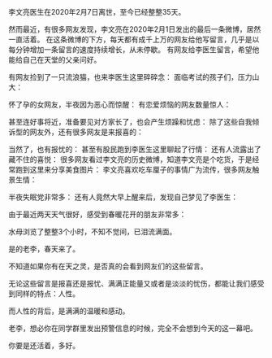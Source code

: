李文亮医生在2020年2月7日离世，至今已经整整35天。

然而最近，有很多网友发现，李文亮在2020年2月1日发出的最后一条微博，居然一直活着。 在这条微博的下方，每天都有成千上万的网友给他写留言，几乎是以每分钟增加一条留言的速度持续增长，从未停歇。 有网友给李医生留言，希望他能给自己在天堂的父亲问好。

有网友捡到了一只流浪猫，也来李医生这里碎碎念： 面临考试的孩子们，压力山大：  

怀了孕的女网友，半夜因为恶心而惊醒： 有恋爱烦恼的网友数量惊人： 

甚至连好事将近，准备要见对方家长了，也会产生烦躁和忧虑： 除了这些自我倾诉型的网友外，还有很多网友是来报喜的： 

当然了，也有报忧的： 甚至有股民跑到李医生这里聊起了行情： 还有人流露出了藏不住的喜悦： 很多网友看过李文亮的历史微博，知道李文亮是个吃货，于是经常跑到这里来分享美食图片：  李文亮喜欢吃车厘子的事情广为流传，很多网友触景生情：

 

半夜失眠党非常多： 还有人竟然大早上醒来后，发现自己梦见了李医生： 

由于最近两天天气很好，感受到春暖花开的朋友非常多：  

水母浏览了整整3个小时，不知不觉间，已泪流满面。

是的老李，春天来了。

不知道如果你有在天之灵，是否真的会看到网友们的这些留言。

无论这些留言是报喜还是报忧、满满正能量又或者是淡淡的忧伤，都能让我们感受到同样的特点：人性。

而人性的背后，是满满的温暖和感动。

老李，想必你在同学群里发出预警信息的时候，完全不会想到今天的这一幕吧。

你要是还活着，多好。


